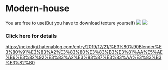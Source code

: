 # Modern-house
You are free to use(But you have to download texture yourself)
![](https://github.com/Nekodigi/Images/blob/master/2019/Modern%20house.png)
![](https://github.com/Nekodigi/Images/blob/master/2019/RoomFinalCompost.png)
### Click here for details
https://nekodigi.hatenablog.com/entry/2019/12/21/%E3%80%90Blender%E3%80%91%E3%83%A2%E3%83%80%E3%83%B3%E3%81%AA%E5%AE%B6%E3%82%92%E3%83%A2%E3%83%87%E3%83%AA%E3%83%B3%E3%82%B0
